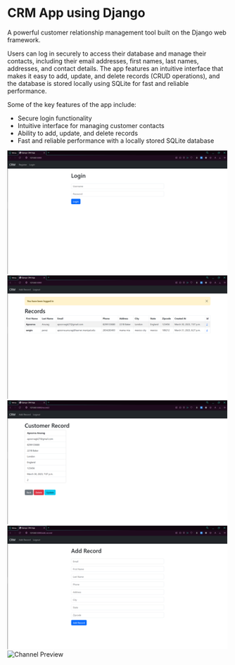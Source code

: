 # CRM App using Django

 A powerful customer relationship management tool built on the Django web framework.
 
Users can log in securely to access their database and manage their contacts, including their email addresses, first names, last names, addresses, and contact details. The app features an intuitive interface that makes it easy to add, update, and delete records (CRUD operations), and the database is stored locally using SQLite for fast and reliable performance.

Some of the key features of the app include:

* Secure login functionality
* Intuitive interface for managing customer contacts
* Ability to add, update, and delete records
* Fast and reliable performance with a locally stored SQLite database


<p align="left">
<img src="images/Login.png" alt="Channel Preview" width="500"/>
<img src="images/All_Records.png" alt="Channel Preview" width="500"/>
<img src="images/Customer_Record.png" alt="Channel Preview" width="500"/>
<img src="images/Add_Record.png" alt="Channel Preview" width="500"/>
<img src="images/Update_Record.png" alt="Channel Preview" width="500"/>
</p>
